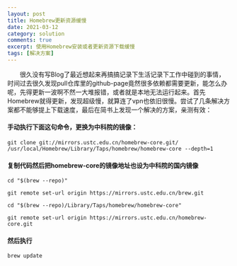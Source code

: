 ```yaml
---
layout: post
title: Homebrew更新资源缓慢
date: 2021-03-12
category: solution
comments: true
excerpt: 使用Homebrew安装或者更新资源下载缓慢
tags: [解决方案]
---
```



　　很久没有写Blog了最近想起来再搞搞记录下生活记录下工作中碰到的事情，时间过去很久发现pull仓库里的github-page竟然很多依赖都需要更新，能怎么办呢，先得更新一波啊不然一大堆报错，或者就是本地无法运行起来。首先Homebrew就得更新，发现超级慢，就算连了vpn也依旧很慢。尝试了几条解决方案都不能够提上下载速度，最后在简书上发现一个解决的方案，亲测有效：

#### 手动执行下面这句命令，更换为中科院的镜像：
```
git clone git://mirrors.ustc.edu.cn/homebrew-core.git/ /usr/local/Homebrew/Library/Taps/homebrew/homebrew-core --depth=1
```

#### 复制代码然后把homebrew-core的镜像地址也设为中科院的国内镜像
```
cd "$(brew --repo)"
```

```
git remote set-url origin https://mirrors.ustc.edu.cn/brew.git
```

```
cd "$(brew --repo)/Library/Taps/homebrew/homebrew-core"
```

```
git remote set-url origin https://mirrors.ustc.edu.cn/homebrew-core.git
```

#### 然后执行
```
brew update
```
